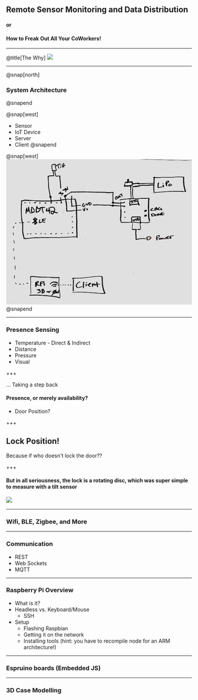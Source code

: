 ## Remote Sensor Monitoring and Data Distribution

#### or 

#### How to Freak Out All Your CoWorkers!

---

@title[The Why]
![](https://cdn.shopify.com/s/files/1/0212/1004/products/engineer-1_2c9e25cc-1bcc-4436-9eab-f4c7d13101ad_1024x1024.jpg?v=1466969773)

---
@snap[north]
### System Architecture
@snapend

@snap[west]
- Sensor
- IoT Device
- Server
- Client
@snapend

@snap[west]
![v2.0](stall-monitor/whiteboard.jpg)
@snapend

---

### Presence Sensing

- Temperature - Direct & Indirect
- Distance
- Pressure
- Visual

+++

... Taking a step back

#### Presence, or merely availability?

- Door Position?

+++

## Lock Position!

Because if who doesn't lock the door??

+++

#### But in all seriousness, the lock is a rotating disc, which was super simple to measure with a tilt sensor

![](https://cdn-learn.adafruit.com/assets/assets/000/000/492/original/force___flex_tiltcutaway.jpg?1396763538)

---

### Wifi, BLE, Zigbee, and More

---

### Communication

- REST
- Web Sockets
- MQTT

---

### Raspberry Pi Overview

- What is it?
- Headless vs. Keyboard/Mouse
  - SSH
- Setup
  - Flashing Raspbian
  - Getting it on the network
  - Installing tools (hint: you have to recompile node for an ARM architecture!)

---

### Espruino boards (Embedded JS)

---

### 3D Case Modelling
